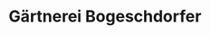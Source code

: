 ---
title: "Gärtnerei Bogeschdorfer"
url: /attnang-puchheim/gaertnerei-bogeschdorfer/
shop: Blumen
---